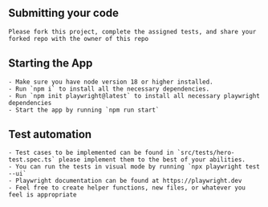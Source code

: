 ## Submitting your code ##
    Please fork this project, complete the assigned tests, and share your forked repo with the owner of this repo

## Starting the App ##
    - Make sure you have node version 18 or higher installed.
    - Run `npm i` to install all the necessary dependencies.
    - Run `npm init playwright@latest` to install all necessary playwright dependencies
    - Start the app by running `npm run start`
 
## Test automation ##
    - Test cases to be implemented can be found in `src/tests/hero-test.spec.ts` please implement them to the best of your abilities.
    - You can run the tests in visual mode by running `npx playwright test --ui`
    - Playwright documentation can be found at https://playwright.dev
    - Feel free to create helper functions, new files, or whatever you feel is appropriate